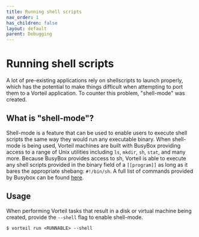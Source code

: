 ```yaml
---
title: Running shell scripts
nav_order: 1
has_children: false
layout: default
parent: Debugging
---
```


# Running shell scripts

A lot of pre-existing applications rely on shellscripts to launch properly, which has the potential to make things difficult when attempting to port them to a Vorteil application. To counter this problem, "shell-mode" was created.


## What is "shell-mode"?

Shell-mode is a feature that can be used to enable users to execute shell scripts the same way they would run any executable binary. When shell-mode is being used, Vorteil machines are built with BusyBox providing access to a range of Unix utilities including `ls`, `mkdir`, `sh`, `stat`, and many more. Because BusyBox provides access to sh, Vorteil is able to execute any shell scripts provided in the binary field of a `[[program]]` as long as it bares the appropriate shebang: `#!/bin/sh`. A full list of commands provided by Busybox can be found [here](https://en.wikipedia.org/wiki/BusyBox#Commands).

## Usage

When performing Vorteil tasks that result in a disk or virtual machine being created, provide the `--shell` flag to enable shell-mode.

```
$ vorteil run <RUNNABLE> --shell
```